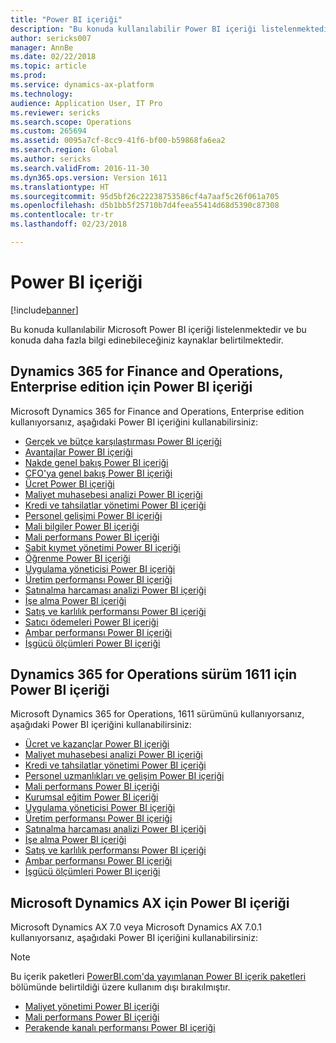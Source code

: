 ```yaml
---
title: "Power BI içeriği"
description: "Bu konuda kullanılabilir Power BI içeriği listelenmektedir ve bu konuda daha fazla bilgi edinebileceğiniz kaynaklar belirtilmektedir."
author: sericks007
manager: AnnBe
ms.date: 02/22/2018
ms.topic: article
ms.prod: 
ms.service: dynamics-ax-platform
ms.technology: 
audience: Application User, IT Pro
ms.reviewer: sericks
ms.search.scope: Operations
ms.custom: 265694
ms.assetid: 0095a7cf-8cc9-41f6-bf00-b59868fa6ea2
ms.search.region: Global
ms.author: sericks
ms.search.validFrom: 2016-11-30
ms.dyn365.ops.version: Version 1611
ms.translationtype: HT
ms.sourcegitcommit: 95d5bf26c22238753586cf4a7aaf5c26f061a705
ms.openlocfilehash: d5b1bb5f25710b7d4feea55414d68d5390c87308
ms.contentlocale: tr-tr
ms.lasthandoff: 02/23/2018

---
```


# <a name="power-bi-content"></a>Power BI içeriği
[!include[banner](../includes/banner.md)]


Bu konuda kullanılabilir Microsoft Power BI içeriği listelenmektedir ve bu konuda daha fazla bilgi edinebileceğiniz kaynaklar belirtilmektedir.

## <a name="power-bi-content-for-dynamics-365-for-finance-and-operations-enterprise-edition"></a>Dynamics 365 for Finance and Operations, Enterprise edition için Power BI içeriği
Microsoft Dynamics 365 for Finance and Operations, Enterprise edition kullanıyorsanız, aşağıdaki Power BI içeriğini kullanabilirsiniz:

- [Gerçek ve bütçe karşılaştırması Power BI içeriği](ledger-budgets-power-bi.md)
- [Avantajlar Power BI içeriği](benefits-power-bi.md)
- [Nakde genel bakış Power BI içeriği](../../financials/cash-bank-management/Cash-Overview-Power-BI-content.md)
- [CFO'ya genel bakış Power BI içeriği](CFO-power-bi.md)
- [Ücret Power BI içeriği](compensation-power-bi.md)
- [Maliyet muhasebesi analizi Power BI içeriği](cost-accounting-analysis-content-pack.md) 
- [Kredi ve tahsilatlar yönetimi Power BI içeriği](../../financials/accounts-receivable/credit-collections-power-bi.md)
- [Personel gelişimi Power BI içeriği](employee-development-PBI.md) 
- [Mali bilgiler Power BI içeriği](financial-insights.md)
- [Mali performans Power BI içeriği](financial-performance-power-bi-content-pack.md)
- [Sabit kıymet yönetimi Power BI içeriği](../../financials/fixed-assets/Fixed-asset-management-workspace.md)
- [Öğrenme Power BI içeriği](learning-power-bi.md)
- [Uygulama yöneticisi Power BI içeriği](practice-manager-power-bi.md)
- [Üretim performansı Power BI içeriği](production-performance-power-bi.md)
- [Satınalma harcaması analizi Power BI içeriği](purchase-content-pack-for-power-bi.md) 
- [İşe alma Power BI içeriği](recruiting-analysis-power-bi-content-pack.md) 
- [Satış ve karlılık performansı Power BI içeriği](sales-profitability-performance-content-pack.md)
- [Satıcı ödemeleri Power BI içeriği](../../financials/accounts-payable/Vendor-payments-workspace.md)
- [Ambar performansı Power BI içeriği](warehouse-power-bi-content.md)
- [İşgücü ölçümleri Power BI içeriği](workforce-analysis-power-bi-content-pack.md)  

## <a name="power-bi-content-for-dynamics-365-for-operations-version-1611"></a>Dynamics 365 for Operations sürüm 1611 için Power BI içeriği
Microsoft Dynamics 365 for Operations, 1611 sürümünü kullanıyorsanız, aşağıdaki Power BI içeriğini kullanabilirsiniz:

- [Ücret ve kazançlar Power BI içeriği](compensation-and-benefits-analysis-power-bi-content-pack.md)   
- [Maliyet muhasebesi analizi Power BI içeriği](cost-accounting-analysis-content-pack.md) 
- [Kredi ve tahsilatlar yönetimi Power BI içeriği](../../financials/accounts-receivable/credit-collections-power-bi.md)
- [Personel uzmanlıkları ve gelişim Power BI içeriği](employee-competencies-and-development-analysis-power-bi-content-pack.md) 
- [Mali performans Power BI içeriği](financial-performance-power-bi-content-pack.md)
- [Kurumsal eğitim Power BI içeriği](organizational-training-analysis-power-bi-content-pack.md) 
- [Uygulama yöneticisi Power BI içeriği](practice-manager-power-bi.md)
- [Üretim performansı Power BI içeriği](production-performance-power-bi.md)
- [Satınalma harcaması analizi Power BI içeriği](purchase-content-pack-for-power-bi.md) 
- [İşe alma Power BI içeriği](recruiting-analysis-power-bi-content-pack.md) 
- [Satış ve karlılık performansı Power BI içeriği](sales-profitability-performance-content-pack.md)
- [Ambar performansı Power BI içeriği](warehouse-power-bi-content.md)
- [İşgücü ölçümleri Power BI içeriği](workforce-analysis-power-bi-content-pack.md)  

## <a name="power-bi-content-for-microsoft-dynamics-ax"></a>Microsoft Dynamics AX için Power BI içeriği
Microsoft Dynamics AX 7.0 veya Microsoft Dynamics AX 7.0.1 kullanıyorsanız, aşağıdaki Power BI içeriğini kullanabilirsiniz:

> [!Note]
> Bu içerik paketleri [PowerBI.com'da yayımlanan Power BI içerik paketleri](https://docs.microsoft.com/en-us/dynamics365/unified-operations/dev-itpro/migration-upgrade/deprecated-features#power-bi-content-packs-published-to-powerbicom) bölümünde belirtildiği üzere kullanım dışı bırakılmıştır.

- [Maliyet yönetimi Power BI içeriği](cost-management-content-pack.md)    
- [Mali performans Power BI içeriği](financial-performance-power-bi-content-pack.md)
- [Perakende kanalı performansı Power BI içeriği](retail-channel-performance-dashboard-power-bi-data.md) 



